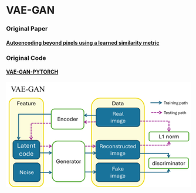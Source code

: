 VAE-GAN
===
### Original Paper  
#### [Autoencoding beyond pixels using a learned similarity metric](https://arxiv.org/pdf/1512.09300.pdf "游標顯示")
### Original Code  
#### [VAE-GAN-PYTORCH](https://github.com/rishabhd786/VAE-GAN-PYTORCH?source=post_page-----8f9db4aeb7a2-------------------------------- "游標顯示")


![](VAE-GAN.png)  


